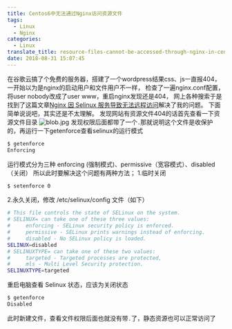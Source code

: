 ```yaml
---
title: Centos6中无法通过Nginx访问资源文件
tags:
  - Linux
  - Nginx
categories:
  - Linux
translate_title: resource-files-cannot-be-accessed-through-nginx-in-centos6
date: 2018-08-31 15:07:45
---
```


在谷歌云搞了个免费的服务器，搭建了一个wordpress结果css、js一直报404，一开始以为是nginx的启动用户和文件用户不一样，
检查了一遍nginx.conf配置，将user nobody改成了user www，重启nginx发现还是404，
网上各种搜索于是找到了这篇文章[Nginx 因 Selinux 服务导致无法远程访问](https://blog.csdn.net/johnnycode/article/details/41947581 "Nginx 因 Selinux 服务导致无法远程访问")解决了我的问题。
下面简单说说吧，其实还是不太理解。 
发现网站有资源文件404的话首先查看一下资源文件目录 ![blob.jpg](https://i.loli.net/2018/08/30/5b878975356db.jpg) 发现权限后面都带了一个`.`那就说明这个文件是收保护的，再运行一下getenforce查看selinux的运行模式

``` bash
$ getenforce
Enforcing
```

运行模式分为三种 enforcing (强制模式)、permissive（宽容模式）、disabled（关闭） 所以此时要解决这个问题有两种方法； 1.临时关闭

``` bash
$ setenforce 0
```

2.永久关闭，修改 /etc/selinux/config 文件（如下）

``` bash
# This file controls the state of SELinux on the system.
# SELINUX= can take one of these three values:
#     enforcing - SELinux security policy is enforced.
#     permissive - SELinux prints warnings instead of enforcing.
#     disabled - No SELinux policy is loaded.
SELINUX=disabled
# SELINUXTYPE= can take one of these two values:
#     targeted - Targeted processes are protected,
#     mls - Multi Level Security protection.
SELINUXTYPE=targeted
```

重启电脑查看 Selinux 状态，应该为关闭状态

``` bash
$ getenforce
Disabled
```

此时新建文件，查看文件权限后面也就没有带`.`了，静态资源也可以正常访问了
